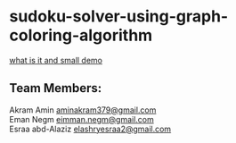 # sudoku-solver-using-graph-coloring-algorithm

[what is it and small demo](https://drive.google.com/file/d/1PD7cm_AhbbyzGBfYo6FTMq_siMUvq7MB/view?usp=sharing)

## Team Members:

Akram Amin   aminakram379@gmail.com <br />
Eman Negm   eimman.negm@gmail.com <br />
Esraa abd-Alaziz   elashryesraa2@gmail.com <br />
